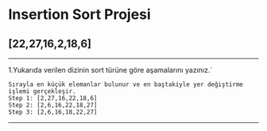 # Insertion Sort Projesi

## [22,27,16,2,18,6]

---
1.Yukarıda verilen dizinin sort türüne göre aşamalarını yazınız.`

```
Sırayla en küçük elemanlar bulunur ve en baştakiyle yer değiştirme işlemi gerçekleşir.
Step 1: [2,27,16,22,18,6]
Step 2: [2,6,16,22,18,27]
Step 3: [2,6,16,18,22,27]
```
---